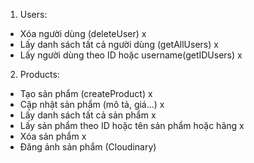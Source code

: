 1. Users:
- Xóa người dùng (deleteUser) x
- Lấy danh sách tất cả người dùng (getAllUsers) x
- Lấy người dùng theo ID hoặc username(getIDUsers) x

2. Products:
- Tạo sản phẩm (createProduct) x 
- Cập nhật sản phẩm (mô tả, giá...) x
- Lấy danh sách tất cả sản phẩm x
- Lấy sản phẩm theo ID hoặc tên sản phẩm hoặc hãng x
- Xóa sản phẩm x
- Đăng ảnh sản phẩm (Cloudinary)
